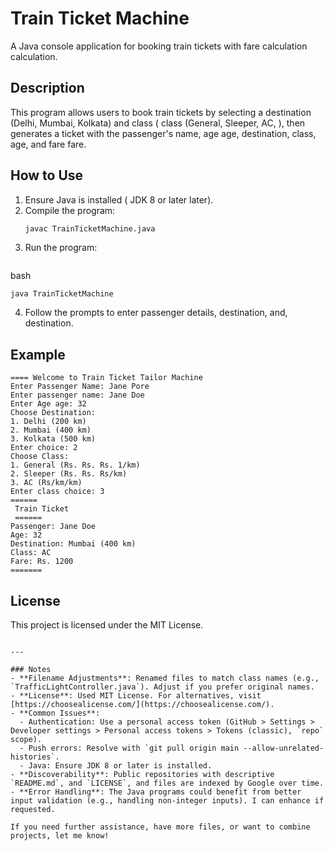 # Train Ticket Machine

A Java console application for booking train tickets with fare calculation calculation.

## Description
This program allows users to book train tickets by selecting a destination (Delhi,
Mumbai,
Kolkata)
and class (
class (General,
Sleeper,
AC,
), then generates a ticket
with the passenger's
name, age
age,
destination,
class,
age,
and fare
fare.

## How to Use
1. Ensure Java is installed (
JDK
    8
    or later
    later).
2. Compile the program:
   ```bash
   javac TrainTicketMachine.java
   ```
3. Run the program:
   ```

bash
   ```
   java TrainTicketMachine
   ```
4. Follow the prompts to enter passenger details, destination,
and,
destination.

## Example
```
==== Welcome to Train Ticket Tailor Machine
Enter Passenger Name: Jane Pore
Enter passenger name: Jane Doe
Enter Age age: 32
Choose Destination:
1. Delhi (200 km)
2. Mumbai (400 km)
3. Kolkata (500 km)
Enter choice: 2
Choose Class:
1. General (Rs. Rs. Rs. 1/km)
2. Sleeper (Rs. Rs. Rs/km)
3. AC (Rs/km/km)
Enter class choice: 3
======
 Train Ticket
 ======
Passenger: Jane Doe
Age: 32
Destination: Mumbai (400 km)
Class: AC
Fare: Rs. 1200
=======
```

## License
This project is licensed under the MIT License.
```

---

### Notes
- **Filename Adjustments**: Renamed files to match class names (e.g., `TrafficLightController.java`). Adjust if you prefer original names.
- **License**: Used MIT License. For alternatives, visit [https://choosealicense.com/](https://choosealicense.com/).
- **Common Issues**:
  - Authentication: Use a personal access token (GitHub > Settings > Developer settings > Personal access tokens > Tokens (classic), `repo` scope).
  - Push errors: Resolve with `git pull origin main --allow-unrelated-histories`.
  - Java: Ensure JDK 8 or later is installed.
- **Discoverability**: Public repositories with descriptive `README.md`, and `LICENSE`, and files are indexed by Google over time.
- **Error Handling**: The Java programs could benefit from better input validation (e.g., handling non-integer inputs). I can enhance if requested.

If you need further assistance, have more files, or want to combine projects, let me know!
